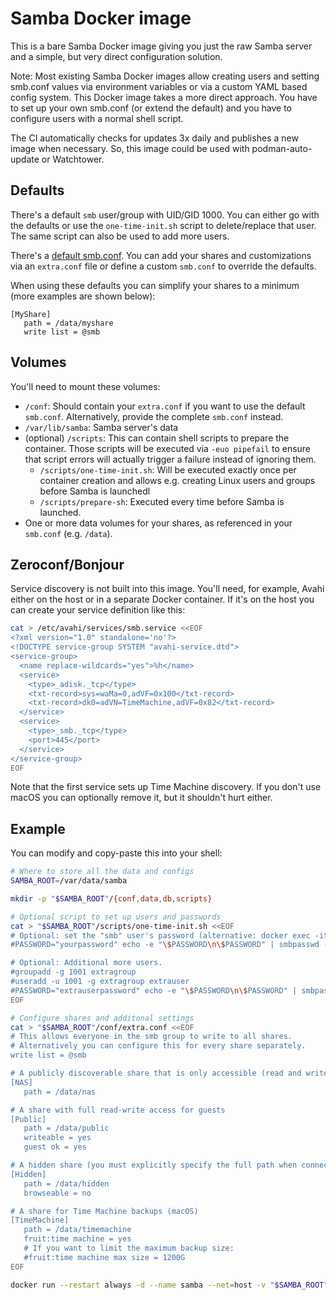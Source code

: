 # Samba Docker image

This is a bare Samba Docker image giving you just the raw Samba server and a simple, but very direct configuration solution.

Note: Most existing Samba Docker images allow creating users and setting smb.conf values via environment variables or via a custom YAML based config system. This Docker image takes a more direct approach. You have to set up your own smb.conf (or extend the default) and you have to configure users with a normal shell script.

The CI automatically checks for updates 3x daily and publishes a new image when necessary. So, this image could be used with podman-auto-update or Watchtower.

## Defaults

There's a default `smb` user/group with UID/GID 1000. You can either go with the defaults or use the `one-time-init.sh` script to delete/replace that user. The same script can also be used to add more users.

There's a [default smb.conf](https://github.com/ensody/samba/blob/main/smb.conf). You can add your shares and customizations via an `extra.conf` file or define a custom `smb.conf` to override the defaults.

When using these defaults you can simplify your shares to a minimum (more examples are shown below):

```
[MyShare]
   path = /data/myshare
   write list = @smb
```

## Volumes

You'll need to mount these volumes:

* `/conf`: Should contain your `extra.conf` if you want to use the default `smb.conf`. Alternatively, provide the complete `smb.conf` instead.
* `/var/lib/samba`: Samba server's data
* (optional) `/scripts`: This can contain shell scripts to prepare the container. Those scripts will be executed via `-euo pipefail` to ensure that script errors will actually trigger a failure instead of ignoring them.
  * `/scripts/one-time-init.sh`: Will be executed exactly once per container creation and allows e.g. creating Linux users and groups before Samba is launchedl
  * `/scripts/prepare-sh`: Executed every time before Samba is launched.
* One or more data volumes for your shares, as referenced in your `smb.conf` (e.g. `/data`).

## Zeroconf/Bonjour

Service discovery is not built into this image. You'll need, for example, Avahi either on the host or in a separate Docker container. If it's on the host you can create your service definition like this:

```sh
cat > /etc/avahi/services/smb.service <<EOF
<?xml version="1.0" standalone='no'?>
<!DOCTYPE service-group SYSTEM "avahi-service.dtd">
<service-group>
  <name replace-wildcards="yes">%h</name>
  <service>
    <type>_adisk._tcp</type>
    <txt-record>sys=waMa=0,adVF=0x100</txt-record>
    <txt-record>dk0=adVN=TimeMachine,adVF=0x82</txt-record>
  </service>
  <service>
    <type>_smb._tcp</type>
    <port>445</port>
  </service>
</service-group>
EOF
```

Note that the first service sets up Time Machine discovery. If you don't use macOS you can optionally remove it, but it shouldn't hurt either.

## Example

You can modify and copy-paste this into your shell:

```sh
# Where to store all the data and configs
SAMBA_ROOT=/var/data/samba

mkdir -p "$SAMBA_ROOT"/{conf,data,db,scripts}

# Optional script to set up users and passwords
cat > "$SAMBA_ROOT"/scripts/one-time-init.sh <<EOF
# Optional: set the "smb" user's password (alternative: docker exec -it samba smbpasswd -a smb)
#PASSWORD="yourpassword" echo -e "\$PASSWORD\n\$PASSWORD" | smbpasswd -a -s smb

# Optional: Additional more users.
#groupadd -g 1001 extragroup
#useradd -u 1001 -g extragroup extrauser
#PASSWORD="extrauserpassword" echo -e "\$PASSWORD\n\$PASSWORD" | smbpasswd -a -s extrauser
EOF

# Configure shares and additonal settings
cat > "$SAMBA_ROOT"/conf/extra.conf <<EOF
# This allows everyone in the smb group to write to all shares.
# Alternatively you can configure this for every share separately.
write list = @smb

# A publicly discoverable share that is only accessible (read and write) by the smb group
[NAS]
   path = /data/nas

# A share with full read-write access for guests
[Public]
   path = /data/public
   writeable = yes
   guest ok = yes

# A hidden share (you must explicitly specify the full path when connecting)
[Hidden]
   path = /data/hidden
   browseable = no

# A share for Time Machine backups (macOS)
[TimeMachine]
   path = /data/timemachine
   fruit:time machine = yes
   # If you want to limit the maximum backup size:
   #fruit:time machine max size = 1200G
EOF

docker run --restart always -d --name samba --net=host -v "$SAMBA_ROOT"/data/:/data/ -v "$SAMBA_ROOT"/db:/var/lib/samba -v "$SAMBA_ROOT"/conf:/conf -v "$SAMBA_ROOT"/scripts:/scripts ghcr.io/ensody/samba:latest
```
